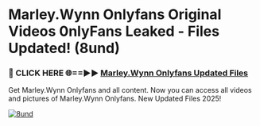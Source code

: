 # Marley.Wynn Onlyfans Original Videos 0nlyFans Leaked - Files Updated! (8und)

<h3>🔴 CLICK HERE 🌐==►► <a href="https://tinyurl.com/2m67pmp6" rel="nofollow">Marley.Wynn Onlyfans Updated Files</a></h3>

Get Marley.Wynn Onlyfans and all content. Now you can access all videos and pictures of Marley.Wynn Onlyfans. New Updated Files 2025!

[![8und](https://i.imgur.com/H4QAA4z.gif)](https://tinyurl.com/2m67pmp6)